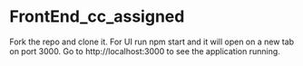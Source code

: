 # FrontEnd_cc_assigned

Fork the repo and clone it.
For UI run npm start and it will open on a new tab on port 3000.
Go to http://localhost:3000 to see the application running.
